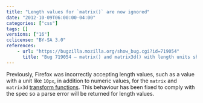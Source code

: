 ```yaml
---
title: "Length values for `matrix()` are now ignored"
date: "2012-10-09T06:00:00-04:00"
categories: ["css"]
tags: []
versions: ["16"]
cclicense: "BY-SA 3.0"
references:
    - url: "https://bugzilla.mozilla.org/show_bug.cgi?id=719054"
      title: "Bug 719054 – matrix() and matrix3d() with length units should be parse errors"
---
```

Previously, Firefox was incorrectly accepting length values, such as a value with a unit like `10px`, in addition to numeric values, for the `matrix` and `matrix3d` [transform functions](https://developer.mozilla.org/en-US/docs/Web/CSS/transform-function). This behaviour has been fixed to comply with the spec so a parse error will be returned for length values.
